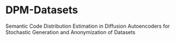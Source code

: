 # DPM-Datasets
Semantic Code Distribution Estimation in Diffusion Autoencoders for Stochastic Generation and Anonymization of Datasets
